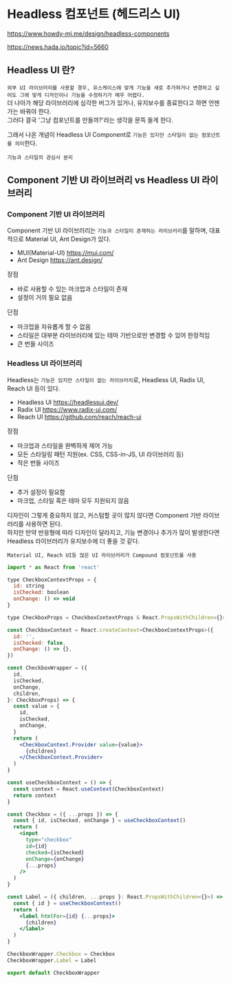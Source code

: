 # Headless 컴포넌트 (헤드리스 UI)

https://www.howdy-mj.me/design/headless-components

https://news.hada.io/topic?id=5660

## Headless UI 란?

`외부 UI 라이브러리를 사용할 경우, 유스케이스에 맞게 기능을 새로 추가하거나 변경하고 싶어도 그에 맞게 디자인이나 기능을 수정하기가 매우 어렵다.`  
더 나아가 해당 라이브러리에 심각한 버그가 있거나, 유지보수를 종료한다고 하면 언젠가는 바꿔야 한다.  
그러다 결국 '그냥 컴포넌트를 만들까?'라는 생각을 문뜩 들게 한다.

그래서 나온 개념이 Headless UI Component로 `기능은 있지만 스타일이 없는 컴포넌트를 의미`한다.

`기능과 스타일의 관심사 분리`

## Component 기반 UI 라이브러리 vs Headless UI 라이브러리

### Component 기반 UI 라이브러리

Component 기반 UI 라이브러리는 `기능과 스타일이 존재하는 라이브러리`를 말하며, 대표적으로 Material UI, Ant Design가 있다.

- MUI(Material-UI)
  https://mui.com/
- Ant Design
  https://ant.design/

장점

- 바로 사용할 수 있는 마크업과 스타일이 존재
- 설정이 거의 필요 없음

단점

- 마크업을 자유롭게 할 수 없음
- 스타일은 대부분 라이브러리에 있는 테마 기반으로만 변경할 수 있어 한정적임
- 큰 번들 사이즈

### Headless UI 라이브러리

Headless는 `기능은 있지만 스타일이 없는 라이브러리`로, Headless UI, Radix UI, Reach UI 등이 있다.

- Headless UI
  https://headlessui.dev/
- Radix UI
  https://www.radix-ui.com/
- Reach UI
  https://github.com/reach/reach-ui

장점

- 마크업과 스타일을 완벽하게 제어 가능
- 모든 스타일링 패턴 지원(ex. CSS, CSS-in-JS, UI 라이브러리 등)
- 작은 번들 사이즈

단점

- 추가 설정이 필요함
- 마크업, 스타일 혹은 테마 모두 지원되지 않음

디자인이 그렇게 중요하지 않고, 커스텀할 곳이 많지 않다면 Component 기반 라이브러리를 사용하면 된다.  
하지만 만약 반응형에 따라 디자인이 달라지고, 기능 변경이나 추가가 많이 발생한다면 Headless 라이브러리가 유지보수에 더 좋을 것 같다.

`Material UI, Reach UI등 많은 UI 라이브러리가 Compound 컴포넌트를 사용`

```jsx
import * as React from 'react'

type CheckboxContextProps = {
  id: string
  isChecked: boolean
  onChange: () => void
}

type CheckboxProps = CheckboxContextProps & React.PropsWithChildren<{}>

const CheckboxContext = React.createContext<CheckboxContextProps>({
  id: '',
  isChecked: false,
  onChange: () => {},
})

const CheckboxWrapper = ({
  id,
  isChecked,
  onChange,
  children,
}: CheckboxProps) => {
  const value = {
    id,
    isChecked,
    onChange,
  }
  return (
    <CheckboxContext.Provider value={value}>
      {children}
    </CheckboxContext.Provider>
  )
}

const useCheckboxContext = () => {
  const context = React.useContext(CheckboxContext)
  return context
}

const Checkbox = ({ ...props }) => {
  const { id, isChecked, onChange } = useCheckboxContext()
  return (
    <input
      type="checkbox"
      id={id}
      checked={isChecked}
      onChange={onChange}
      {...props}
    />
  )
}

const Label = ({ children, ...props }: React.PropsWithChildren<{}>) => {
  const { id } = useCheckboxContext()
  return (
    <label htmlFor={id} {...props}>
      {children}
    </label>
  )
}

CheckboxWrapper.Checkbox = Checkbox
CheckboxWrapper.Label = Label

export default CheckboxWrapper
```
